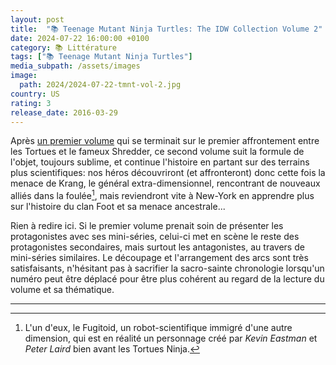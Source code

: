 ```yaml
---
layout: post
title:  "📚 Teenage Mutant Ninja Turtles: The IDW Collection Volume 2"
date: 2024-07-22 16:00:00 +0100
category: 📚 Littérature
tags: ["📚 Teenage Mutant Ninja Turtles"]
media_subpath: /assets/images
image:
  path: 2024/2024-07-22-tmnt-vol-2.jpg
country: US
rating: 3
release_date: 2016-03-29
---
```


Après [un premier volume](/posts/tmnt-vol-1/) qui se terminait sur le premier affrontement entre les Tortues et le fameux Shredder, ce second volume suit la formule de l'objet, toujours sublime, et continue l'histoire en partant sur des terrains plus scientifiques: nos héros découvriront (et affronteront) donc cette fois la menace de Krang, le général extra-dimensionnel, rencontrant de nouveaux  alliés dans la foulée[^1], mais reviendront vite à New-York en apprendre plus sur l'histoire du clan Foot et sa menace ancestrale...

Rien à redire ici. Si le premier volume prenait soin de présenter les protagonistes avec ses mini-séries, celui-ci met en scène le reste des protagonistes secondaires, mais surtout les antagonistes, au travers de mini-séries similaires. Le découpage et l'arrangement des arcs sont très satisfaisants, n'hésitant pas à sacrifier la sacro-sainte chronologie lorsqu'un numéro peut être déplacé pour être plus cohérent au regard de la lecture du volume et sa thématique.

* * *
[^1]: L'un d'eux, le Fugitoid, un robot-scientifique immigré d'une autre dimension, qui est en réalité un personnage créé par *Kevin Eastman* et *Peter Laird* bien avant les Tortues Ninja.
